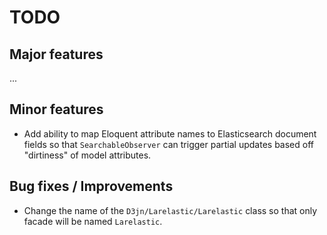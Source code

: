 # TODO

## Major features
...

## Minor features
* Add ability to map Eloquent attribute names to Elasticsearch document fields so that `SearchableObserver` can trigger partial updates based off "dirtiness" of model attributes.

## Bug fixes / Improvements
* Change the name of the `D3jn/Larelastic/Larelastic` class so that only facade will be named `Larelastic`.
